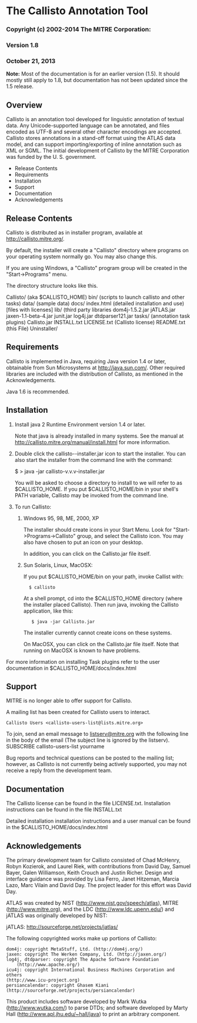# The Callisto Annotation Tool

### Copyright (c) 2002-2014 The MITRE Corporation:
### Version 1.8
### October 21, 2013

**Note:** Most of the documentation is for an earlier version (1.5).  It should
mostly still apply to 1.8, but documentation has not been updated since the
1.5 release.

## Overview


Callisto is an annotation tool developed for linguistic annotation of
textual data. Any Unicode-supported language can be annotated, and
files encoded as UTF-8 and several other character encodings are
accepted. Callisto stores annotations in a stand-off format using the
ATLAS data model, and can support importing/exporting of inline
annotation such as XML or SGML. The initial development of Callisto by
the MITRE Corporation was funded by the U. S. government.

 - Release Contents
 - Requirements
 - Installation
 - Support
 - Documentation
 - Acknowledgements


## Release Contents

Callisto is distributed as in installer program, available at
http://callisto.mitre.org/.

By default, the installer will create a "Callisto" directory where
programs on your operating system normally go.  You may also change
this.

If you are using Windows, a "Callisto" program group will be created
in the "Start->Programs" menu.

The directory structure looks like this.

Callisto/                  (aka $CALLISTO_HOME)
    bin/                   (scripts to launch callisto and other tasks)
    data/                  (sample data)
    docs/
        index.html         (detailed installation and use)
        [files with licenses]
    lib/                   (third party libraries
        dom4j-1.5.2.jar
        jATLAS.jar
        jaxen-1.1-beta-4.jar
        junit.jar
        log4j.jar
        dtdparser121.jar
    tasks/                 (annotation task plugins)
    Callisto.jar
    INSTALL.txt
    LICENSE.txt            (Callisto license)
    README.txt             (this File)
    Uninstaller/


## Requirements

Callisto is implemented in Java, requiring Java version 1.4 or later,
obtainable from Sun Microsystems at http://java.sun.com/. Other
required libraries are included with the distribution of Callisto, as
mentioned in the Acknowledgements.

Java 1.6 is recommended.

## Installation

1. Install java 2 Runtime Environment version 1.4 or later.

   Note that java is already installed in many systems.  See the
   manual at http://callisto.mitre.org/manual/install.html for more
   information.

2. Double click the callisto-<version>-installer.jar icon to start the
   installer. You can also start the installer from the command line
   with the command:

   $ > java -jar callisto-v.v.v-installer.jar

   You will be asked to choose a directory to install to we will refer
   to as $CALLISTO_HOME.  If you put $CALLISTO_HOME/bin in your
   shell's PATH variable, Callisto may be invoked from the command
   line.

3. To run Callisto:

    1. Windows 95, 98, ME, 2000, XP

          The installer should create icons in your Start Menu. Look
          for "Start->Programs->Callisto" group, and select the
          Callisto icon. You may also have chosen to put an icon on
          your desktop.

          In addition, you can click on the Callisto.jar file itself.

    2. Sun Solaris, Linux, MacOSX:

          If you put $CALLISTO_HOME/bin on your path, invoke Callist
          with:

             $ callisto

          At a shell prompt, cd into the $CALLISTO_HOME directory
          (where the installer placed Callisto).  Then run java,
          invoking the Callisto application, like this:

              $ java -jar Callisto.jar

          The installer currently cannot create icons on these
          systems.

          On MacOSX, you can click on the Callisto.jar file itself.
          Note that running on MacOSX is known to have problems.

For more information on installing Task plugins refer to the user
documentation in $CALLISTO_HOME/docs/index.html


## Support
MITRE is no longer able to offer support for Callisto.

A mailing list has been created for Callisto users to interact.

    Callisto Users <callisto-users-list@lists.mitre.org>

To join, send an email message to <listserv@mitre.org> with the following line in the body of the email (The subject line is ignored by the listserv). 
    SUBSCRIBE callisto-users-list yourname

Bug reports and technical questions can be posted to the mailing list; however, as Callisto is not currently being actively supported, you may not receive a reply from the development team. 


## Documentation

The Callisto license can be found in the file LICENSE.txt.
Installation instructions can be found in the file INSTALL.txt

Detailed installation installation instructions and a user manual can
be found in the $CALLISTO_HOME/docs/index.html


## Acknowledgements

The primary development team for Callisto consisted of Chad McHenry,
Robyn Kozierok, and Laurel Riek, with contributions from David Day,
Samuel Bayer, Galen Williamson, Keith Crouch and Justin Richer.
Design and interface guidance was provided by Lisa Ferro, Janet
Hitzeman, Marcia Lazo, Marc Vilain and David Day.  The project leader
for this effort was David Day.

ATLAS was created by NIST (http://www.nist.gov/speech/atlas), MITRE
(http://www.mitre.org), and the LDC (http://www.ldc.upenn.edu/) and
jATLAS was originally developed by NIST:

   jATLAS: http://sourceforge.net/projects/jatlas/

The following copyrighted works make up portions of Callisto:

    dom4j: copyright MetaStuff, Ltd. (http://dom4j.org/)
    jaxen: copyright The Werken Company, Ltd. (http://jaxen.org/)
    log4j, dtdparser: copyright The Apache Software Foundation 
        (http://www.apache.org/)
    icu4j: copyright International Business Machines Corporation and others
	(http://www.icu-project.org)
    persiancalendar: copyright Ghasem Kiani 
	(http://sourceforge.net/projects/persiancalendar)

This product includes software developed by Mark Wutka
(http://www.wutka.com/) to parse DTDs; and software developed
by Marty Hall (http://www.apl.jhu.edu/~hall/java) to print
an arbitrary component.
